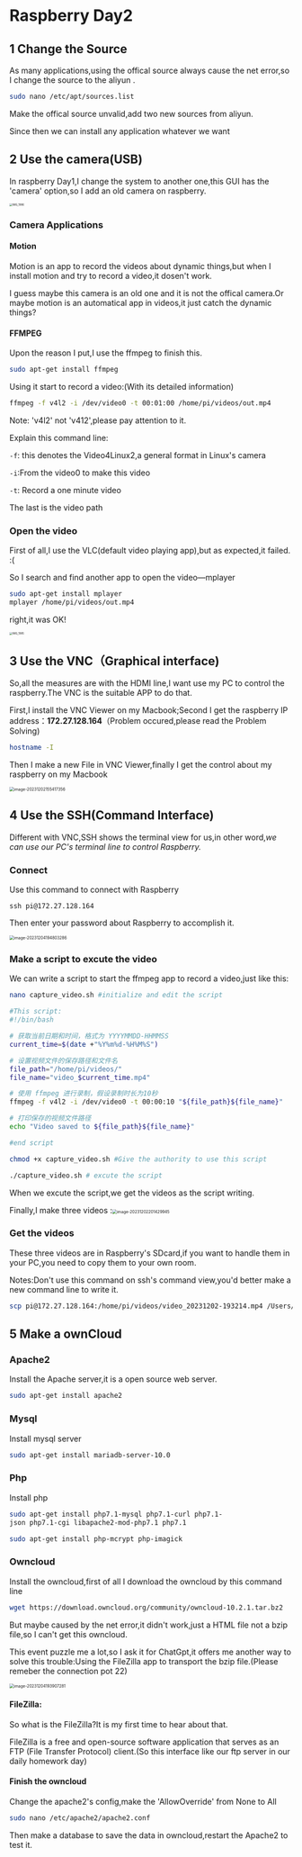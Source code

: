 # Raspberry Day2

## 1 Change the Source

As many applications,using the offical source always cause the net error,so I change the source to the aliyun .

```bash
sudo nano /etc/apt/sources.list
```

Make the offical source unvalid,add two new sources from aliyun.

Since then we can install any application whatever we want

## 2 Use the camera(USB)

In raspberry Day1,I change the system to another one,this GUI has the 'camera' option,so I add an old camera on raspberry.

<img src="../../Pic/IMG_1986.jpeg" alt="IMG_1986" style="zoom:33%;" />

### Camera Applications

#### Motion

Motion is an app to record the videos about dynamic things,but when I install motion and try to record a video,it dosen't work.

I guess maybe this camera is an old one and it is not the offical camera.Or maybe motion is an automatical app in videos,it just catch the dynamic things?

#### FFMPEG

Upon the reason I put,I use the ffmpeg to finish this.

```bash 
sudo apt-get install ffmpeg
```

Using it start to record a video:(With its detailed information)

```bash
ffmpeg -f v4l2 -i /dev/video0 -t 00:01:00 /home/pi/videos/out.mp4
```

Note: 'v4l2' not 'v412',please pay attention to it.

Explain this command line:

`-f`: this denotes the Video4Linux2,a general format in Linux's camera

`-i`:From the video0 to make this video

`-t`: Record a one minute video

The last is the video path

### Open the video

First of all,I use the VLC(default video playing app),but as expected,it failed.  :(

So I search and find another app to open the video—mplayer

```bash
sudo apt-get install mplayer
mplayer /home/pi/videos/out.mp4
```

right,it was OK!

<img src="../../Pic/IMG_1985.jpeg" alt="IMG_1985" style="zoom: 33%;" />

## 3 Use the VNC（Graphical interface)

So,all the measures are with the HDMI line,I want use my PC to control the raspberry.The VNC is the suitable APP to do that.

First,I install the VNC Viewer on my Macbook;Second I get the raspberry IP address：**172.27.128.164**（Problem occured,please read the Problem Solving)

```bash
hostname -I
```

Then I make a new File in VNC Viewer,finally I get the control about my raspberry on my Macbook

<img src="../../Pic/image-20231202155417356.png" alt="image-20231202155417356" style="zoom:50%;" />

## 4 Use the SSH(Command Interface)

Different with VNC,SSH shows the terminal view for us,in other word,*we can use our PC's terminal line to control Raspberry.*

### Connect

Use this command to connect with Raspberry

```bas
ssh pi@172.27.128.164
```

Then enter your password about Raspberry to accomplish it.

<img src="../../Pic/image-20231204194803286.png" alt="image-20231204194803286" style="zoom:50%;" />

### Make a script to excute the video

We can write a script to start the ffmpeg app to record a video,just like this:

```bash
nano capture_video.sh #initialize and edit the script

#This script:
#!/bin/bash

# 获取当前日期和时间，格式为 YYYYMMDD-HHMMSS
current_time=$(date +"%Y%m%d-%H%M%S")

# 设置视频文件的保存路径和文件名
file_path="/home/pi/videos/"
file_name="video_$current_time.mp4"

# 使用 ffmpeg 进行录制，假设录制时长为10秒
ffmpeg -f v4l2 -i /dev/video0 -t 00:00:10 "${file_path}${file_name}"

# 打印保存的视频文件路径
echo "Video saved to ${file_path}${file_name}"

#end script

chmod +x capture_video.sh #Give the authority to use this script

./capture_video.sh # excute the script
```

When we excute the script,we get the videos as the script writing.

Finally,I make three videos :<img src="../../Pic/image-20231202201429945.png" alt="image-20231202201429945" style="zoom:50%;" />

### Get the videos

These three videos are in Raspberry's SDcard,if you want to handle them in your PC,you need to copy them to your own room.

Notes:Don't use this command on ssh's command view,you'd better make a new command line to write it.

```bash
scp pi@172.27.128.164:/home/pi/videos/video_20231202-193214.mp4 /Users/lutao/RaspberryVideos/
```

## 5 Make a ownCloud

### Apache2

Install the Apache server,it is a open source web server.

```bash
sudo apt-get install apache2
```

### Mysql

Install mysql server

```bash
sudo apt-get install mariadb-server-10.0
```

### Php

Install php

```bash
sudo apt-get install php7.1-mysql php7.1-curl php7.1-
json php7.1-cgi libapache2-mod-php7.1 php7.1

sudo apt-get install php-mcrypt php-imagick
```

### Owncloud

Install the owncloud,first of all I download the owncloud by this command line

```bash
wget https://download.owncloud.org/community/owncloud-10.2.1.tar.bz2
```

But maybe caused by the net error,it didn't work,just a HTML file not a bzip file,so I can't get this owncloud.

This event puzzle me a lot,so I ask it for ChatGpt,it offers me another way to solve this trouble:Using the FileZilla app to transport the bzip file.(Please remeber the connection pot 22)

<img src="../../Pic/image-20231204193907281.png" alt="image-20231204193907281" style="zoom:50%;" />

#### FileZilla:

So what is the FileZilla?It is my first time to hear about that.

FileZilla is a free and open-source software application that serves as an FTP (File Transfer Protocol) client.(So this interface like our ftp server in our daily homework day)

#### Finish the owncloud

Change the apache2's config,make the 'AllowOverride' from None to All

```bash
sudo nano /etc/apache2/apache2.conf
```

Then make a database to save the data in owncloud,restart the Apache2 to test it.

